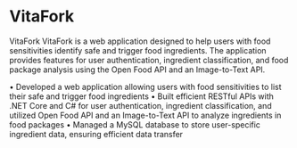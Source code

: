 # VitaFork

VitaFork
VitaFork is a web application designed to help users with food sensitivities identify safe and trigger food ingredients. The application provides features for user authentication, ingredient classification, and food package analysis using the Open Food API and an Image-to-Text API.

• Developed a web application allowing users with food sensitivities to list their safe and trigger food ingredients
• Built efficient RESTful APIs with .NET Core and C# for user authentication, ingredient classification, and
utilized Open Food API and an Image-to-Text API to analyze ingredients in food packages
• Managed a MySQL database to store user-specific ingredient data, ensuring efficient data transfer
